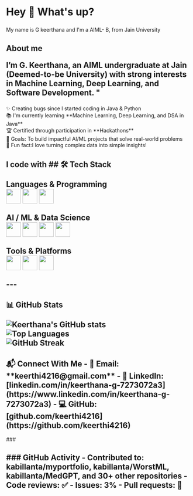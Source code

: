 <h1 align="left">Hey 👋 What's up?</h1>

###

<p align="left">My name is G keerthana and I'm a AIML- B, from Jain University</p>

###

<h2 align="left">About me
  
I’m **G. Keerthana**, an AIML undergraduate at **Jain (Deemed-to-be University)** with strong interests in **Machine Learning, Deep Learning, and Software Development**.  "</h2>

###

<p align="left">✨ Creating bugs since I started coding in Java & Python  <br>📚 I'm currently learning **Machine Learning, Deep Learning, and DSA in Java**  <br> 🏆 Certified through participation in **Hackathons** <br> 🎯 Goals: To build impactful AI/ML projects that solve real-world problems<br>🎲 Fun fact:I love turning complex data into simple insights!  </p>

###

<h2 align="left">I code with
  ## 🛠️ Tech Stack   

**Languages & Programming**  
<img src="https://cdn.jsdelivr.net/gh/devicons/devicon/icons/java/java-original.svg" width="40"/> 
<img src="https://cdn.jsdelivr.net/gh/devicons/devicon/icons/python/python-original.svg" width="40"/> 
<img src="https://cdn.jsdelivr.net/gh/devicons/devicon/icons/mysql/mysql-original.svg" width="40"/>  

**AI / ML & Data Science**  
<img src="https://cdn.jsdelivr.net/gh/devicons/devicon/icons/tensorflow/tensorflow-original.svg" width="40"/> 
<img src="https://cdn.jsdelivr.net/gh/devicons/devicon/icons/numpy/numpy-original.svg" width="40"/> 
<img src="https://cdn.jsdelivr.net/gh/devicons/devicon/icons/pandas/pandas-original.svg" width="40"/> 
<img src="https://cdn.jsdelivr.net/gh/devicons/devicon/icons/matplotlib/matplotlib-original.svg" width="40"/>  

**Tools & Platforms**  
<img src="https://cdn.jsdelivr.net/gh/devicons/devicon/icons/github/github-original.svg" width="40"/> 
<img src="https://cdn.jsdelivr.net/gh/devicons/devicon/icons/vscode/vscode-original.svg" width="40"/> 
<img src="https://cdn.jsdelivr.net/gh/devicons/devicon/icons/google/google-original.svg" width="40"/>  
  

---</h2>


###

<h2 align="left"> 📊 GitHub Stats  

![Keerthana's GitHub stats](https://github-readme-stats.vercel.app/api?username=keerthi4216&show_icons=true&theme=default)  
![Top Languages](https://github-readme-stats.vercel.app/api/top-langs/?username=keerthi4216&layout=compact&theme=default)  
![GitHub Streak](https://github-readme-streak-stats.herokuapp.com/?user=keerthi4216&theme=default)  </h2>


## 
<h2 align="left">📬 Connect With Me  
- 📧 Email: **keerthi4216@gmail.com**  
- 🔗 LinkedIn: [linkedin.com/in/keerthana-g-7273072a3](https://www.linkedin.com/in/keerthana-g-7273072a3)  
- 💻 GitHub: [github.com/keerthi4216](https://github.com/keerthi4216)  

</h2>
###
<h2 align="left"> ### GitHub Activity
- Contributed to: kabillanta/myportfolio, kabillanta/WorstML, kabillanta/MedGPT, and 30+ other repositories
- Code reviews: ✅
- Issues: 3%
- Pull requests: 📌
</h2>

